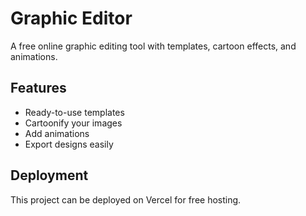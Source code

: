 # Graphic Editor
A free online graphic editing tool with templates, cartoon effects, and animations.

## Features
- Ready-to-use templates
- Cartoonify your images
- Add animations
- Export designs easily

## Deployment
This project can be deployed on Vercel for free hosting.
